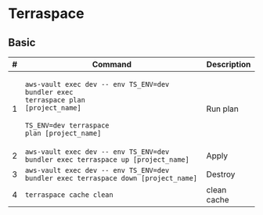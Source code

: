 # Terraspace

## Basic

| # | Command                                                                                                                                                                         | Description |
| - | ------------------------------------------------------------------------------------------------------------------------------------------------------------------------------- | ----------- |
| 1 | <p><code>aws-vault exec dev -- env TS_ENV=dev bundler exec terraspace plan [project_name]</code><br><code></code><br><code>TS_ENV=dev terraspace plan [project_name]</code></p> | Run plan    |
| 2 | `aws-vault exec dev -- env TS_ENV=dev bundler exec terraspace up [project_name]`                                                                                                | Apply       |
| 3 | `aws-vault exec dev -- env TS_ENV=dev bundler exec terraspace down [project_name]`                                                                                              | Destroy     |
| 4 | `terraspace cache clean`                                                                                                                                                        | clean cache |
